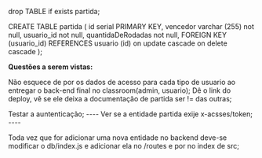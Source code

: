 drop TABLE if exists partida;

CREATE TABLE partida (
	id serial PRIMARY KEY,
	vencedor varchar (255) not null,
	usuario_id not null,
	quantidaDeRodadas not null,
	FOREIGN KEY (usuario_id) REFERENCES usuario (id) on update cascade on delete cascade
);

**Questões a serem vistas:**

Não esquece de por os dados de acesso para cada tipo de usuario ao entregar o back-end final no classroom(admin, usuario);
Dê o link do deploy, vê se ele deixa a documentação de partida ser != das outras;

Testar a auntenticação; ---- Ver se a entidade partida exije x-acsses/token; ----

Toda vez que for adicionar uma nova entidade no backend deve-se modificar o db/index.js e adicionar ela no /routes e por no index de src;